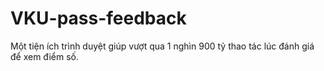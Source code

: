 # VKU-pass-feedback
Một tiện ích trình duyệt giúp vượt qua 1 nghìn 900 tỷ thao tác lúc đánh giá để xem điểm số.
